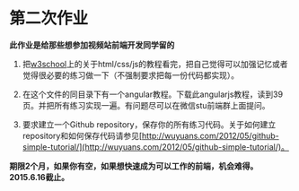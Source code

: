 # 第二次作业

**此作业是给那些想参加视频站前端开发同学留的**

1. 把[w3school](http://www.w3school.com.cn/)上的关于html/css/js的教程看完，把自己觉得可以加强记忆或者觉得很必要的练习做一下（不强制要求把每一份代码都实现）。

2. 在这个文件的同目录下有一个angular教程。下载此angularjs教程，读到39页。并把所有练习实现一遍。有问题尽可以在微信stu前端群上面提问。

3. 要求建立一个Github repository，保存你的所有练习代码。关于如何建立repository和如何保存代码请参见[http://wuyuans.com/2012/05/github-simple-tutorial/](http://wuyuans.com/2012/05/github-simple-tutorial/)。
	
**期限2个月，如果你有空，如果想快速成为可以工作的前端，机会难得。2015.6.16截止。**

